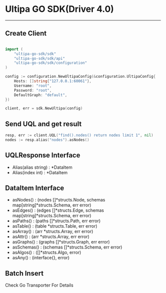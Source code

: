 # Ultipa GO SDK(Driver 4.0)

---

## Create Client

```go

import (
    "ultipa-go-sdk/sdk"
    "ultipa-go-sdk/sdk/api"
    "ultipa-go-sdk/sdk/configuration"
)

config := configuration.NewUltipaConfig(&configuration.UltipaConfig{
    Hosts: []string{"127.0.0.1:60061"},
    Username: "root",
    Password: "root",
    DefaultGraph: "default",
})

client, err = sdk.NewUltipa(config)
```

## Send UQL and get result

```go
resp, err := client.UQL("find().nodes() return nodes limit 1", nil)
nodes := resp.alias("nodes").asNodes()
```

## UQLResponse Interface

- Alias(alias string) : *DataItem
- Alias(index int) : *DataItem


## DataItem Interface

- asNodes() : (nodes []*structs.Node, schemas map[string]*structs.Schema, err error)
- asEdges() : (edges []*structs.Edge, schemas map[string]*structs.Schema, err error)
- asPaths() : (paths []*structs.Path, err error)
- asTable() : (table *structs.Table, err error)
- asArray() : (arr *structs.Array, err error)
- asAttr()  : (arr *structs.Array, err error)
- asGraphs() : (graphs []*structs.Graph, err error)
- asSchemas() : (schemas []*structs.Schema, err error)
- asAlgos() : ([]*structs.Algo, error)
- asAny() : (interface{}, error)

## Batch Insert

Check Go Transporter For Details





